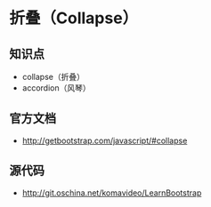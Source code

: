 折叠（Collapse）
==============

## 知识点

* collapse（折叠）
* accordion（风琴）

## 官方文档

* http://getbootstrap.com/javascript/#collapse

## 源代码

* http://git.oschina.net/komavideo/LearnBootstrap
